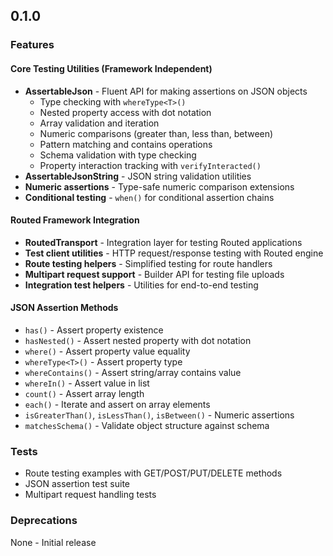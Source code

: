 ## 0.1.0

### Features

#### Core Testing Utilities (Framework Independent)

- **AssertableJson** - Fluent API for making assertions on JSON objects
    - Type checking with `whereType<T>()`
    - Nested property access with dot notation
    - Array validation and iteration
    - Numeric comparisons (greater than, less than, between)
    - Pattern matching and contains operations
    - Schema validation with type checking
    - Property interaction tracking with `verifyInteracted()`
- **AssertableJsonString** - JSON string validation utilities
- **Numeric assertions** - Type-safe numeric comparison extensions
- **Conditional testing** - `when()` for conditional assertion chains

#### Routed Framework Integration

- **RoutedTransport** - Integration layer for testing Routed applications
- **Test client utilities** - HTTP request/response testing with Routed engine
- **Route testing helpers** - Simplified testing for route handlers
- **Multipart request support** - Builder API for testing file uploads
- **Integration test helpers** - Utilities for end-to-end testing

#### JSON Assertion Methods

- `has()` - Assert property existence
- `hasNested()` - Assert nested property with dot notation
- `where()` - Assert property value equality
- `whereType<T>()` - Assert property type
- `whereContains()` - Assert string/array contains value
- `whereIn()` - Assert value in list
- `count()` - Assert array length
- `each()` - Iterate and assert on array elements
- `isGreaterThan()`, `isLessThan()`, `isBetween()` - Numeric assertions
- `matchesSchema()` - Validate object structure against schema

### Tests

- Route testing examples with GET/POST/PUT/DELETE methods
- JSON assertion test suite
- Multipart request handling tests

### Deprecations

None - Initial release
